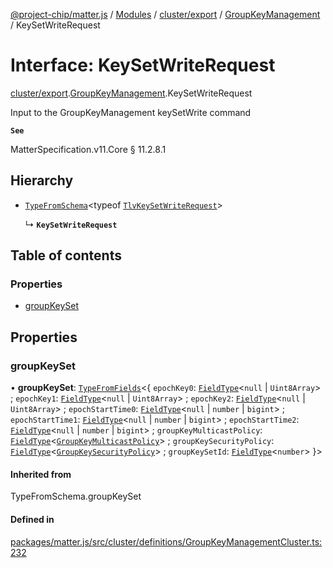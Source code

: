 [@project-chip/matter.js](../README.md) / [Modules](../modules.md) / [cluster/export](../modules/cluster_export.md) / [GroupKeyManagement](../modules/cluster_export.GroupKeyManagement.md) / KeySetWriteRequest

# Interface: KeySetWriteRequest

[cluster/export](../modules/cluster_export.md).[GroupKeyManagement](../modules/cluster_export.GroupKeyManagement.md).KeySetWriteRequest

Input to the GroupKeyManagement keySetWrite command

**`See`**

MatterSpecification.v11.Core § 11.2.8.1

## Hierarchy

- [`TypeFromSchema`](../modules/tlv_export.md#typefromschema)\<typeof [`TlvKeySetWriteRequest`](../modules/cluster_export.GroupKeyManagement.md#tlvkeysetwriterequest)\>

  ↳ **`KeySetWriteRequest`**

## Table of contents

### Properties

- [groupKeySet](cluster_export.GroupKeyManagement.KeySetWriteRequest.md#groupkeyset)

## Properties

### groupKeySet

• **groupKeySet**: [`TypeFromFields`](../modules/tlv_export.md#typefromfields)\<\{ `epochKey0`: [`FieldType`](tlv_export.FieldType.md)\<``null`` \| `Uint8Array`\> ; `epochKey1`: [`FieldType`](tlv_export.FieldType.md)\<``null`` \| `Uint8Array`\> ; `epochKey2`: [`FieldType`](tlv_export.FieldType.md)\<``null`` \| `Uint8Array`\> ; `epochStartTime0`: [`FieldType`](tlv_export.FieldType.md)\<``null`` \| `number` \| `bigint`\> ; `epochStartTime1`: [`FieldType`](tlv_export.FieldType.md)\<``null`` \| `number` \| `bigint`\> ; `epochStartTime2`: [`FieldType`](tlv_export.FieldType.md)\<``null`` \| `number` \| `bigint`\> ; `groupKeyMulticastPolicy`: [`FieldType`](tlv_export.FieldType.md)\<[`GroupKeyMulticastPolicy`](../enums/cluster_export.GroupKeyManagement.GroupKeyMulticastPolicy.md)\> ; `groupKeySecurityPolicy`: [`FieldType`](tlv_export.FieldType.md)\<[`GroupKeySecurityPolicy`](../enums/cluster_export.GroupKeyManagement.GroupKeySecurityPolicy.md)\> ; `groupKeySetId`: [`FieldType`](tlv_export.FieldType.md)\<`number`\>  }\>

#### Inherited from

TypeFromSchema.groupKeySet

#### Defined in

[packages/matter.js/src/cluster/definitions/GroupKeyManagementCluster.ts:232](https://github.com/project-chip/matter.js/blob/558e12c94a201592c28c7bc0743705360b3e5ca6/packages/matter.js/src/cluster/definitions/GroupKeyManagementCluster.ts#L232)
